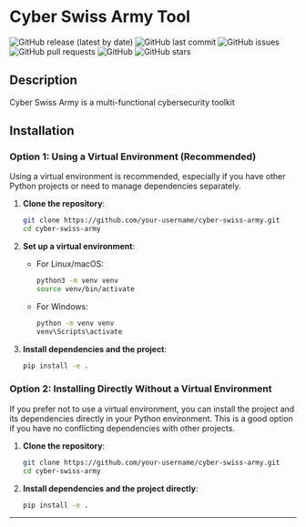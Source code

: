 # Cyber Swiss Army Tool

![GitHub release (latest by date)](https://img.shields.io/github/v/release/zarfix123/SwissCyberKnife)
![GitHub last commit](https://img.shields.io/github/last-commit/zarfix123/SwissCyberKnife)
![GitHub issues](https://img.shields.io/github/issues-raw/zarfix123/SwissCyberKnife)
![GitHub pull requests](https://img.shields.io/github/issues-pr/zarfix123/SwissCyberKnife)
![GitHub](https://img.shields.io/github/license/zarfix123/SwissCyberKnife)
![GitHub stars](https://img.shields.io/github/stars/zarfix123/SwissCyberKnife?style=social)

## Description

Cyber Swiss Army is a multi-functional cybersecurity toolkit


## Installation

### Option 1: Using a Virtual Environment (Recommended)

Using a virtual environment is recommended, especially if you have other Python projects or need to manage dependencies separately.

1. **Clone the repository**:
    ```bash
    git clone https://github.com/your-username/cyber-swiss-army.git
    cd cyber-swiss-army
    ```

2. **Set up a virtual environment**:
    - For Linux/macOS:
      ```bash
      python3 -m venv venv
      source venv/bin/activate
      ```
    - For Windows:
      ```bash
      python -m venv venv
      venv\Scripts\activate
      ```

3. **Install dependencies and the project**:
    ```bash
    pip install -e .
    ```

### Option 2: Installing Directly Without a Virtual Environment

If you prefer not to use a virtual environment, you can install the project and its dependencies directly in your Python environment. This is a good option if you have no conflicting dependencies with other projects.

1. **Clone the repository**:
    ```bash
    git clone https://github.com/your-username/cyber-swiss-army.git
    cd cyber-swiss-army
    ```

2. **Install dependencies and the project directly**:
    ```bash
    pip install -e .
    ```

---

